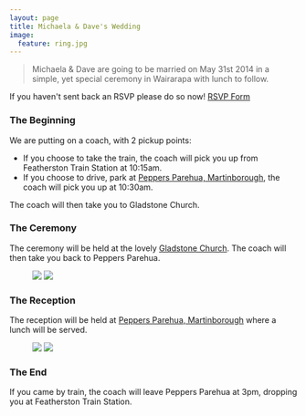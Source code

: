 ```yaml
---
layout: page
title: Michaela & Dave's Wedding
image:
  feature: ring.jpg
---
```


<blockquote>
	<p>Michaela & Dave are going to be married on May 31st 2014 in a simple, yet special ceremony in Wairarapa with lunch to follow.</p>
</blockquote>

If you haven't sent back an RSVP please do so now! <a href="https://docs.google.com/a/harris.org.nz/forms/d/1j5iuLIHSixqdER17NgEvqR1MKODKS1E-cBv2mRfX1x8/viewform" class="btn" target="_blank">RSVP Form</a>

### The Beginning

We are putting on a coach, with 2 pickup points:

* If you choose to take the train, the coach will pick you up from Featherston Train Station at 10:15am.
* If you choose to drive, park at [Peppers Parehua, Martinborough](http://www.peppers.co.nz/parehua/), the coach will pick you up at 10:30am.    

The coach will then take you to Gladstone Church.

### The Ceremony

The ceremony will be held at the lovely [Gladstone Church](https://sites.google.com/site/gladstonechurch/). The coach will then take you back to Peppers Parehua.

<figure class="half">
  <img src="http://ih2.redbubble.net/image.4251772.1220/flat,550x550,075,f.jpg"/>
  <img src="http://2.bp.blogspot.com/-wBC9xzglr3M/UosmUfRECGI/AAAAAAAADcE/Dd5_eW-efmU/s1600/GladstoneNOV_3798.jpg" />
</figure>

### The Reception

The reception will be held at [Peppers Parehua, Martinborough](http://www.peppers.co.nz/parehua/) where a lunch will be served.

<figure class="half">
  <img src="http://www.peppers.co.nz/portals/3/Assets/Parehua/Refresh/666x300-Peppers_Parehua_con.jpg"/>
  <img src="http://www.peppers.co.nz/portals/3/Assets/Parehua/Refresh/461x307_Terrace_Bar_Space_small.jpg" />
</figure>

### The End

If you came by train, the coach will leave Peppers Parehua at 3pm, dropping you at Featherston Train Station.